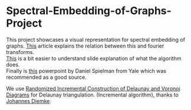 # Spectral-Embedding-of-Graphs-Project
This project showcases a visual representation for spectral embedding of graphs.
[This](https://users.ece.cmu.edu/~asandryh/papers/icassp13a.pdf) article explains the relation between this and fourier transforms.  
[This](https://csustan.csustan.edu/~tom/Lecture-Notes/Clustering/GraphLaplacian-tutorial.pdf) is a bit easier to understand slide explanation of what the algorithm does.  
Finally is [this](http://www.cs.yale.edu/homes/spielman/sgta/SpectTut.pdf) powerpoint by Daniel Spielman from Yale which was recommended as a good source.  

We use [
Randomized Incremental Construction of Delaunay and Voronoi Diagrams](http://www.wias-berlin.de/people/si/course/files/Guibas92-RandomizeIncr.pdf) for Delaunay triangulation. (Incremental algorithm), thanks to [Johannes Diemke](https://github.com/jdiemke/delaunay-triangulator).

